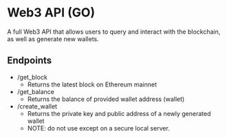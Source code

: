 # Web3 API (GO)
A full Web3 API that allows users to query and interact with the blockchain, as well as generate new wallets.

## Endpoints
* /get_block
  * Returns the latest block on Ethereum mainnet
* /get_balance
  * Returns the balance of provided wallet address (wallet)
* /create_wallet
  * Returns the private key and public address of a newly generated wallet
  * NOTE: do not use except on a secure local server.
  

